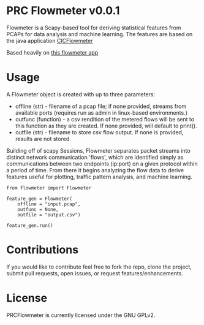 # PRC Flowmeter v0.0.1
Flowmeter is a Scapy-based tool for deriving statistical features from PCAPs for data analysis and machine learning. The features are based on the java application [CICFlowmeter](https://github.com/ahlashkari/CICFlowMeter/)

Based heavily on [this flowmeter app](https://github.com/alekzandr/flowmeter)

# Usage
A Flowmeter object is created with up to three parameters:

* offline (str) - filename of a pcap file; if none provided, streams from available ports (requires run as admin in linux-based environments.)
* outfunc (function) - a csv rendition of the metered flows will be sent to this function as they are created. If none provided, will default to print().
* outfile (str) - filename to store csv flow output. If none is provided, results are not stored.

Building off of scapy Sessions, Flowmeter separates packet streams into distinct network communication 'flows', which are identified simply as communications between two endpoints (ip:port) on a given protocol within a period of time. From there it begins analyzing the flow data to derive features useful for plotting, traffic pattern analysis, and machine learning.

```
from flowmeter import Flowmeter

feature_gen = Flowmeter(
    offline = "input.pcap",
    outfunc = None,
    outfile = "output.csv")

feature_gen.run()

```

# Contributions
If you would like to contribute feel free to fork the repo, clone the project, submit pull requests, open issues, or request features/enhancements.

# License
PRCFlowmeter is currently licensed under the GNU GPLv2.
